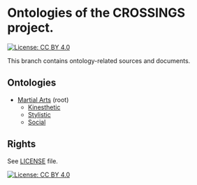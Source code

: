 # Ontologies of the CROSSINGS project.

[![License: CC BY 4.0](https://img.shields.io/badge/License-CC%20BY%204.0-lightgrey.svg)](https://creativecommons.org/licenses/by/4.0/)

This branch contains ontology-related sources and documents.

## Ontologies

* [Martial Arts](martialarts.owl.ttl) (root)
    - [Kinesthetic](martialmotion.owl.ttl)
    - [Stylistic](martialstyle.owl.ttl)
    - [Social](martialsoc.owl.ttl)

## Rights

See [LICENSE](LICENSE) file.

[![License: CC BY 4.0](https://licensebuttons.net/l/by/4.0/80x15.png)](https://creativecommons.org/licenses/by/4.0/)
